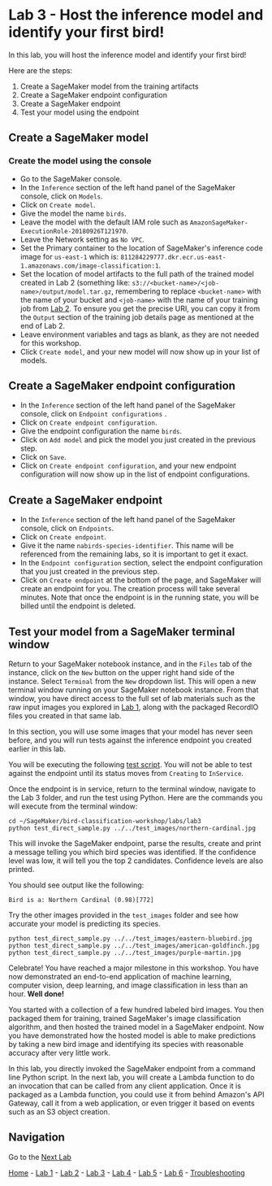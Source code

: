 # Lab 3 - Host the inference model and identify your first bird!

In this lab, you will host the inference model and identify your first bird!  

Here are the steps:

1. Create a SageMaker model from the training artifacts
2. Create a SageMaker endpoint configuration
3. Create a SageMaker endpoint
4. Test your model using the endpoint

## Create a SageMaker model

### Create the model using the console

* Go to the SageMaker console.
* In the `Inference` section of the left hand panel of the SageMaker console, click on `Models`.
* Click on `Create model`.
* Give the model the name `birds`.
* Leave the model with the default IAM role such as `AmazonSageMaker-ExecutionRole-20180926T121970`.
* Leave the Network setting as `No VPC`.
* Set the Primary container to the location of SageMaker's inference code image for `us-east-1` which is:
 `811284229777.dkr.ecr.us-east-1.amazonaws.com/image-classification:1`.
* Set the location of model artifacts to the full path of the trained model created in Lab 2 (something like: `s3://<bucket-name>/<job-name>/output/model.tar.gz`, remembering to replace `<bucket-name>` with the name of your bucket and `<job-name>` with the name of your training job from [Lab 2](lab2-train-model.md).  To ensure you get the precise URI, you can copy it from the `Output` section of the training job details page as mentioned at the end of Lab 2.
* Leave environment variables and tags as blank, as they are not needed for this workshop.
* Click `Create model`, and your new model will now show up in your list of models.

## Create a SageMaker endpoint configuration

* In the `Inference` section of the left hand panel of the SageMaker console, click on `Endpoint configurations` .
* Click on `Create endpoint configuration`.
* Give the endpoint configuration the name `birds`.
* Click on `Add model` and pick the model you just created in the previous step.
* Click on `Save`.
* Click on `Create endpoint configuration`, and your new endpoint configuration will now show up in the list of endpoint configurations.

## Create a SageMaker endpoint

* In the `Inference` section of the left hand panel of the SageMaker console, click on `Endpoints`.
* Click on `Create endpoint`.
* Give it the name `nabirds-species-identifier`.  This name will be referenced from the remaining labs, so it is important to get it exact.
* In the `Endpoint configuration` section, select the endpoint configuration that you just created in the previous step.
* Click on `Create endpoint` at the bottom of the page, and SageMaker will create an endpoint for you.  The creation process will take several minutes.  Note that once the endpoint is in the running state, you will be billed until the endpoint is deleted.

## Test your model from a SageMaker terminal window

Return to your SageMaker notebook instance, and in the `Files` tab of the instance, click on the `New` button on the upper right hand side of the instance.  Select `Terminal` from the `New` dropdown list.  This will open a new terminal window running on your SageMaker notebook instance.  From that window, you have direct access to the full set of lab materials such as the raw input images you explored in [Lab 1](lab1-image-prep.md), along with the packaged RecordIO files you created in that same lab.

In this section, you will use some images that your model has never seen before, and you will run tests against the inference endpoint you created earlier in this lab.

You will be executing the following [test script](../labs/lab3/test_direct_sample.py).  You will not be able to test against the endpoint until its status moves from `Creating` to `InService`.  

Once the endpoint is in service, return to the terminal window, navigate to the Lab 3 folder, and run the test using Python.  Here are the commands you will execute from the terminal window:

```
cd ~/SageMaker/bird-classification-workshop/labs/lab3
python test_direct_sample.py ../../test_images/northern-cardinal.jpg
```

This will invoke the SageMaker endpoint, parse the results, create and print a message telling you which bird species was identified.  If the confidence level was low, it will tell you the top 2 candidates.  Confidence levels are also printed.

You should see output like the following:

```
Bird is a: Northern Cardinal (0.98)[772]
```

Try the other images provided in the `test_images` folder and see how accurate your model is predicting its species.

```
python test_direct_sample.py ../../test_images/eastern-bluebird.jpg
python test_direct_sample.py ../../test_images/american-goldfinch.jpg
python test_direct_sample.py ../../test_images/purple-martin.jpg
```

Celebrate!  You have reached a major milestone in this workshop.  You have now demonstrated an end-to-end application of machine learning, computer vision, deep learning, and image classification in less than an hour.  **Well done!**

You started with a collection of a few hundred labeled bird images.  You then packaged them for training, trained SageMaker's image classification algorithm, and then hosted the trained model in a SageMaker endpoint.  Now you have demonstrated how the hosted model is able to make predictions by taking a new bird image and identifying its species with reasonable accuracy after very little work.

In this lab, you directly invoked the SageMaker endpoint from a command line Python script.  In the next lab, you will create a Lambda function to do an invocation that can be called from any client application.  Once it is packaged as a Lambda function, you could use it from behind Amazon's API Gateway, call it from a web application, or even trigger it based on events such as an S3 object creation.

## Navigation

Go to the [Next Lab](lab4-trigger-inference-from-s3.md)

[Home](../README.md) - [Lab 1](lab1-image-prep.md) - [Lab 2](lab2-train-model.md) - [Lab 3](lab3-host-model.md) - [Lab 4](lab4-trigger-inference-from-s3.md) - [Lab 5](lab5-deeplens-detect-and-classify.md) - [Lab 6](lab6-text-notification.md) - [Troubleshooting](troubleshooting.md)
